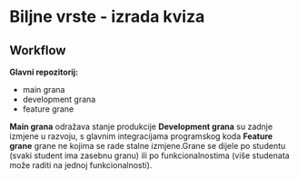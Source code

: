 # Biljne vrste - izrada kviza

## Workflow

**Glavni repozitorij:**
* main grana 
* development grana
* feature grane

**Main grana** odražava stanje produkcije
**Development grana** su zadnje izmjene u razvoju, s glavnim integracijama programskog koda
**Feature grane** grane ne kojima se rade stalne izmjene.Grane se dijele po studentu (svaki student ima zasebnu granu) ili po funkcionalnostima (više studenata može raditi na jednoj funkcionalnosti).

